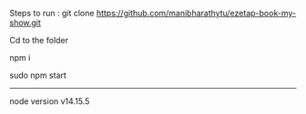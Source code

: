 Steps to run :
git clone https://github.com/manibharathytu/ezetap-book-my-show.git

Cd to the folder

npm i 

sudo npm start



---

node version v14.15.5
